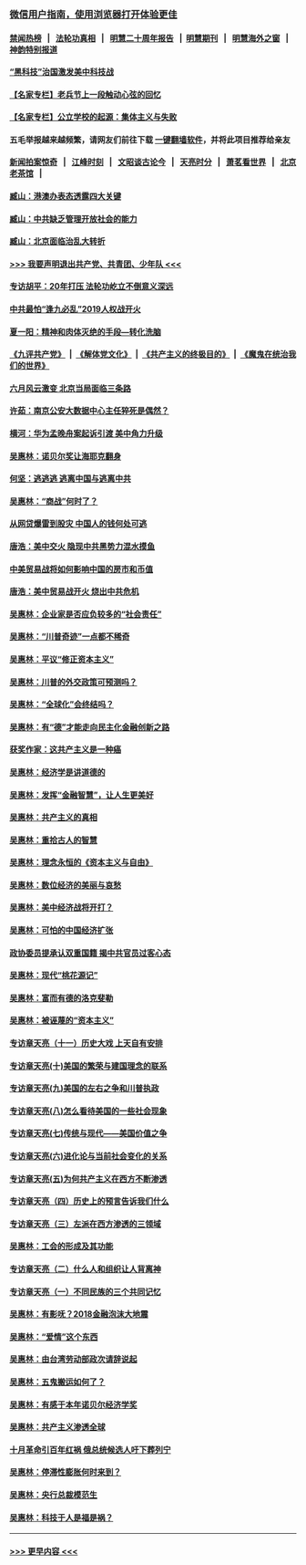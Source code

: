 ### [微信用户指南，使用浏览器打开体验更佳](https://github.com/gfw-breaker/banned-news1/blob/master/indexes/wechat-guide.md?t=0)
#### [禁闻热榜](热点新闻.md?t=0)  &nbsp;&nbsp;|&nbsp;&nbsp; [法轮功真相](https://github.com/gfw-breaker/truth/blob/master/README.md?t=0) &nbsp;&nbsp;|&nbsp;&nbsp; [明慧二十周年报告](https://github.com/gfw-breaker/mh-reports/blob/master/README.md?t=0) &nbsp;&nbsp;|&nbsp;&nbsp;[明慧期刊](https://github.com/gfw-breaker/mh-qikan) &nbsp;&nbsp;|&nbsp;&nbsp; [明慧海外之窗](https://github.com/gfw-breaker/mh-news/blob/master/README.md?t=0) &nbsp;&nbsp;|&nbsp;&nbsp; [神韵特别报道](https://github.com/gfw-breaker/mh-news/blob/master/shenyun.md?t=0)
#### [“黑科技”治国激发美中科技战](../pages/nsc423/n11638056.md?t=02082344) 
#### [【名家专栏】老兵节上一段触动心弦的回忆](../pages/nsc423/n11646016.md?t=02082344) 
#### [【名家专栏】公立学校的起源：集体主义与失败](../pages/nsc423/n11601833.md?t=02082344) 
#### 五毛举报越来越频繁，请网友们前往下载 [一键翻墙软件](https://github.com/gfw-breaker/ssr-accounts)，并将此项目推荐给亲友
#### [新闻拍案惊奇](https://github.com/gfw-breaker/banned-news1/blob/master/pages/link4.md) &nbsp;&nbsp;|&nbsp;&nbsp; [江峰时刻](https://github.com/gfw-breaker/banned-news1/blob/master/pages/link4.md) &nbsp;&nbsp;|&nbsp;&nbsp; [文昭谈古论今](https://github.com/gfw-breaker/banned-news1/blob/master/pages/link4.md) &nbsp;&nbsp;|&nbsp;&nbsp; [天亮时分](https://github.com/gfw-breaker/banned-news1/blob/master/pages/link4.md) &nbsp;&nbsp;|&nbsp;&nbsp; [萧茗看世界](https://github.com/gfw-breaker/banned-news1/blob/master/pages/link4.md) &nbsp;&nbsp;|&nbsp;&nbsp; [北京老茶馆](https://github.com/gfw-breaker/banned-news1/blob/master/pages/link4.md) &nbsp;&nbsp;|&nbsp;&nbsp; 
#### [臧山：港澳办表态透露四大关键](../pages/nsc423/n11421628.md?t=02082344) 
#### [臧山：中共缺乏管理开放社会的能力](../pages/nsc423/n11407457.md?t=02082344) 
#### [臧山：北京面临治乱大转折](../pages/nsc423/n11406895.md?t=02082344) 
#### [>>> 我要声明退出共产党、共青团、少年队 <<<](https://github.com/begood0513/goodnews/blob/master/quit/letter.md) 
#### [专访胡平：20年打压 法轮功屹立不倒意义深远](../pages/nsc423/n11398800.md?t=02082344) 
#### [中共最怕“逢九必乱”2019人权战开火](../pages/nsc423/n11385248.md?t=02082344) 
#### [夏一阳：精神和肉体灭绝的手段—转化洗脑](../pages/nsc423/n11368250.md?t=02082344) 
#### [《九评共产党》](https://github.com/begood0513/9ping.md/blob/master/README.md) &nbsp;|&nbsp; [《解体党文化》](../../../../jtdwh.md/blob/master/README.md)  &nbsp;|&nbsp; [《共产主义的终极目的》](../../../../gczydzjmd.md/blob/master/README.md) &nbsp;|&nbsp; [《魔鬼在统治我们的世界》](../../../../mgztzwmdsj.md/blob/master/README.md) 
#### [六月风云激变 北京当局面临三条路](../pages/nsc423/n11313668.md?t=02082344) 
#### [许茹：南京公安大数据中心主任猝死是偶然？](../pages/nsc423/n11064744.md?t=02082344) 
#### [横河：华为孟晚舟案起诉引渡 美中角力升级](../pages/nsc423/n11027230.md?t=02082344) 
#### [吴惠林：诺贝尔奖让海耶克翻身](../pages/nsc423/n10890049.md?t=02082344) 
#### [何坚：逃逃逃 逃离中国与逃离中共](../pages/nsc423/n10592891.md?t=02082344) 
#### [吴惠林：“商战”何时了？](../pages/nsc423/n10573558.md?t=02082344) 
#### [从网贷爆雷到股灾 中国人的钱何处可逃](../pages/nsc423/n10572800.md?t=02082344) 
#### [唐浩：美中交火 隐现中共黑势力混水摸鱼](../pages/nsc423/n10544040.md?t=02082344) 
#### [中美贸易战将如何影响中国的房市和币值](../pages/nsc423/n10543697.md?t=02082344) 
#### [唐浩：美中贸易战开火 烧出中共危机](../pages/nsc423/n10540126.md?t=02082344) 
#### [吴惠林：企业家是否应负较多的“社会责任”](../pages/nsc423/n10535022.md?t=02082344) 
#### [吴惠林：“川普奇迹”一点都不稀奇](../pages/nsc423/n10512808.md?t=02082344) 
#### [吴惠林：平议“修正资本主义”](../pages/nsc423/n10495724.md?t=02082344) 
#### [吴惠林：川普的外交政策可预测吗？](../pages/nsc423/n10462387.md?t=02082344) 
#### [吴惠林：“全球化”会终结吗？](../pages/nsc423/n10452838.md?t=02082344) 
#### [吴惠林：有“德”才能走向民主化金融创新之路](../pages/nsc423/n10432292.md?t=02082344) 
#### [获奖作家：这共产主义是一种癌](../pages/nsc423/n10431541.md?t=02082344) 
#### [吴惠林：经济学是讲道德的](../pages/nsc423/n10398014.md?t=02082344) 
#### [吴惠林：发挥“金融智慧”，让人生更美好](../pages/nsc423/n10375019.md?t=02082344) 
#### [吴惠林：共产主义的真相](../pages/nsc423/n10351394.md?t=02082344) 
#### [吴惠林：重拾古人的智慧](../pages/nsc423/n10337691.md?t=02082344) 
#### [吴惠林：理念永恒的《资本主义与自由》](../pages/nsc423/n10316274.md?t=02082344) 
#### [吴惠林：数位经济的美丽与哀愁](../pages/nsc423/n10292946.md?t=02082344) 
#### [吴惠林：美中经济战将开打？](../pages/nsc423/n10258825.md?t=02082344) 
#### [吴惠林：可怕的中国经济扩张](../pages/nsc423/n10219147.md?t=02082344) 
#### [政协委员提承认双重国籍 揭中共官员过客心态](../pages/nsc423/n10208809.md?t=02082344) 
#### [吴惠林：现代“桃花源记”](../pages/nsc423/n10185234.md?t=02082344) 
#### [吴惠林：富而有德的洛克斐勒](../pages/nsc423/n10142264.md?t=02082344) 
#### [吴惠林：被诬蔑的“资本主义”](../pages/nsc423/n10124816.md?t=02082344) 
#### [专访章天亮（十一）历史大戏 上天自有安排](../pages/nsc423/n10094905.md?t=02082344) 
#### [专访章天亮(十)美国的繁荣与建国理念的联系](../pages/nsc423/n10094899.md?t=02082344) 
#### [专访章天亮(九)美国的左右之争和川普执政](../pages/nsc423/n10094889.md?t=02082344) 
#### [专访章天亮(八)怎么看待美国的一些社会现象](../pages/nsc423/n10094857.md?t=02082344) 
#### [专访章天亮(七)传统与现代——美国价值之争](../pages/nsc423/n10093140.md?t=02082344) 
#### [专访章天亮(六)进化论与当前社会变化的关系](../pages/nsc423/n10092036.md?t=02082344) 
#### [专访章天亮(五)为何共产主义在西方不断渗透](../pages/nsc423/n10083620.md?t=02082344) 
#### [专访章天亮（四）历史上的预言告诉我们什么](../pages/nsc423/n10083606.md?t=02082344) 
#### [专访章天亮（三）左派在西方渗透的三领域](../pages/nsc423/n10081115.md?t=02082344) 
#### [吴惠林：工会的形成及其功能](../pages/nsc423/n10080633.md?t=02082344) 
#### [专访章天亮（二）什么人和组织让人背离神](../pages/nsc423/n10076637.md?t=02082344) 
#### [专访章天亮（一）不同民族的三个共同记忆](../pages/nsc423/n10074188.md?t=02082344) 
#### [吴惠林：有影呒？2018金融泡沫大地震](../pages/nsc423/n10040534.md?t=02082344) 
#### [吴惠林：“爱情”这个东西](../pages/nsc423/n10019423.md?t=02082344) 
#### [吴惠林：由台湾劳动部政次请辞说起](../pages/nsc423/n9979679.md?t=02082344) 
#### [吴惠林：五鬼搬运如何了？](../pages/nsc423/n9925338.md?t=02082344) 
#### [吴惠林：有感于本年诺贝尔经济学奖](../pages/nsc423/n9871883.md?t=02082344) 
#### [吴惠林：共产主义渗透全球](../pages/nsc423/n9812748.md?t=02082344) 
#### [十月革命引百年红祸 俄总统候选人吁下葬列宁](../pages/nsc423/n9810182.md?t=02082344) 
#### [吴惠林：停滞性膨胀何时来到？](../pages/nsc423/n9764136.md?t=02082344) 
#### [吴惠林：央行总裁模范生](../pages/nsc423/n9728134.md?t=02082344) 
#### [吴惠林：科技于人是福是祸？](../pages/nsc423/n9672982.md?t=02082344) 

----
#### [ >>> 更早内容 <<< ](../indexes/nsc423-earlier.md)
